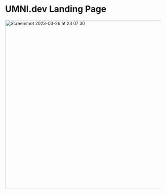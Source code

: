 # UMNI.dev Landing Page

<img width="549" alt="Screenshot 2023-03-26 at 23 07 30" src="https://user-images.githubusercontent.com/2197944/227784974-34a84639-5200-4c21-85e9-84bf380eceec.png">
